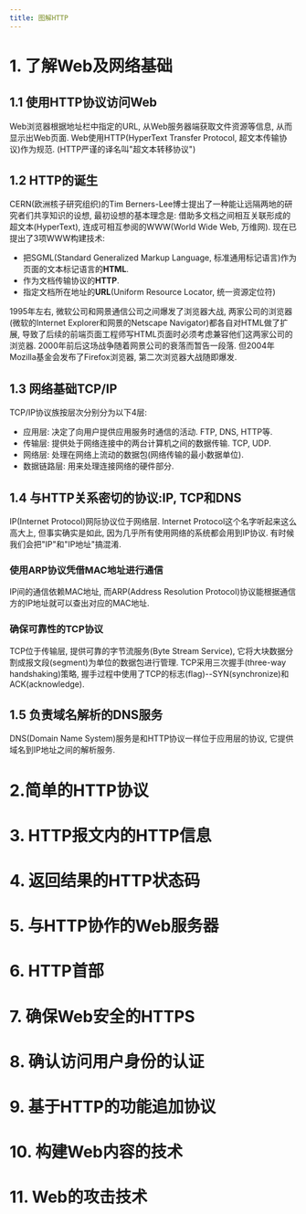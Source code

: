 ```yaml
---
title: 图解HTTP
---
```

# 1. 了解Web及网络基础

## 1.1 使用HTTP协议访问Web

Web浏览器根据地址栏中指定的URL, 从Web服务器端获取文件资源等信息, 从而显示出Web页面. Web使用HTTP(HyperText Transfer Protocol, 超文本传输协议)作为规范. (HTTP严谨的译名叫"超文本转移协议")

## 1.2 HTTP的诞生

CERN(欧洲核子研究组织)的Tim Berners-Lee博士提出了一种能让远隔两地的研究者们共享知识的设想, 最初设想的基本理念是: 借助多文档之间相互关联形成的超文本(HyperText), 连成可相互参阅的WWW(World Wide Web, 万维网).
现在已提出了3项WWW构建技术:
- 把SGML(Standard Generalized Markup Language, 标准通用标记语言)作为页面的文本标记语言的**HTML**.
- 作为文档传输协议的**HTTP**.
- 指定文档所在地址的**URL**(Uniform Resource Locator, 统一资源定位符)

1995年左右, 微软公司和网景通信公司之间爆发了浏览器大战, 两家公司的浏览器(微软的Internet Explorer和网景的Netscape Navigator)都各自对HTML做了扩展, 导致了后续的前端页面工程师写HTML页面时必须考虑兼容他们这两家公司的浏览器. 2000年前后这场战争随着网景公司的衰落而暂告一段落. 但2004年Mozilla基金会发布了Firefox浏览器, 第二次浏览器大战随即爆发.

## 1.3 网络基础TCP/IP

TCP/IP协议族按层次分别分为以下4层:
- 应用层: 决定了向用户提供应用服务时通信的活动. FTP, DNS, HTTP等.
- 传输层: 提供处于网络连接中的两台计算机之间的数据传输. TCP, UDP.
- 网络层: 处理在网络上流动的数据包(网络传输的最小数据单位).
- 数据链路层: 用来处理连接网络的硬件部分.

## 1.4 与HTTP关系密切的协议:IP, TCP和DNS

IP(Internet Protocol)网际协议位于网络层. Internet Protocol这个名字听起来这么高大上, 但事实确实是如此, 因为几乎所有使用网络的系统都会用到IP协议. 有时候我们会把"IP"和"IP地址"搞混淆.

### 使用ARP协议凭借MAC地址进行通信

IP间的通信依赖MAC地址, 而ARP(Address Resolution Protocol)协议能根据通信方的IP地址就可以查出对应的MAC地址.

### 确保可靠性的TCP协议

TCP位于传输层, 提供可靠的字节流服务(Byte Stream Service), 它将大块数据分割成报文段(segment)为单位的数据包进行管理. TCP采用三次握手(three-way handshaking)策略, 握手过程中使用了TCP的标志(flag)--SYN(synchronize)和ACK(acknowledge).

## 1.5 负责域名解析的DNS服务

DNS(Domain Name System)服务是和HTTP协议一样位于应用层的协议, 它提供域名到IP地址之间的解析服务.

# 2.简单的HTTP协议

# 3. HTTP报文内的HTTP信息

# 4. 返回结果的HTTP状态码

# 5. 与HTTP协作的Web服务器

# 6. HTTP首部

# 7. 确保Web安全的HTTPS

# 8. 确认访问用户身份的认证

# 9. 基于HTTP的功能追加协议

# 10. 构建Web内容的技术

# 11. Web的攻击技术